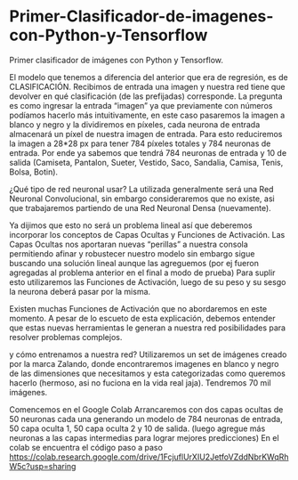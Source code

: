 # Primer-Clasificador-de-imagenes-con-Python-y-Tensorflow
Primer clasificador de imágenes con Python y Tensorflow.

El modelo que tenemos a diferencia del anterior que era de regresión, es de CLASIFICACIÓN.
Recibimos de entrada una imagen y nuestra red tiene que devolver en qué clasificación (de las prefijadas) corresponde.
La pregunta es como ingresar la entrada “imagen” ya que previamente con números podíamos hacerlo más intuitivamente, en este caso pasaremos la imagen a blanco y negro y la dividiremos en píxeles, cada neurona de entrada almacenará un píxel de nuestra imagen de entrada.
Para esto reduciremos la imagen a 28*28 px para tener 784 píxeles totales y 784 neuronas de entrada. Por ende ya sabemos que tendrá 784 neuronas de entrada y 10 de salida (Camiseta, Pantalon, Sueter, Vestido, Saco, Sandalia, Camisa, Tenis, Bolsa, Botin).

¿Qué tipo de red neuronal usar? 
La utilizada generalmente será una Red Neuronal Convolucional, sin embargo consideraremos que no existe, asi que trabajaremos partiendo de una Red Neuronal Densa (nuevamente).

Ya dijimos que esto no será un problema lineal así que deberemos incorporar los conceptos de Capas Ocultas y Funciones de Activación.
Las Capas Ocultas nos aportaran nuevas “perillas” a nuestra consola permitiendo afinar y robustecer nuestro modelo sin embargo sigue buscando una solución lineal aunque las agreguemos (por ej fueron agregadas al problema anterior en el final a modo de prueba)
Para suplir esto utilizaremos las Funciones de Activación, luego de su peso y su sesgo la neurona deberá pasar por la misma. 

Existen muchas Funciones de Activación que no abordaremos en este momento.
A pesar de lo escueto de esta explicación, debemos entender que estas nuevas herramientas le generan a nuestra red posibilidades para resolver problemas complejos.

y cómo entrenamos a nuestra red? 
Utilizaremos un set de imágenes creado por la marca Zalando, donde encontraremos imagenes en blanco y negro de las dimensiones que necesitamos y esta categorizadas como queremos hacerlo (hermoso, asi no fuciona en la vida real jaja). Tendremos 70 mil imágenes.
  
Comencemos en el Google Colab
Arrancaremos con dos capas ocultas de 50 neuronas cada una generando un modelo de 784 neuronas de entrada, 50 capa oculta 1, 50 capa oculta 2 y 10 de salida. (luego agregue más neuronas a las capas intermedias para lograr mejores predicciones)
En el colab se encuentra el código paso a paso 
https://colab.research.google.com/drive/1FcjuflUrXIU2JetfoVZddNbrKWqRhW5c?usp=sharing
